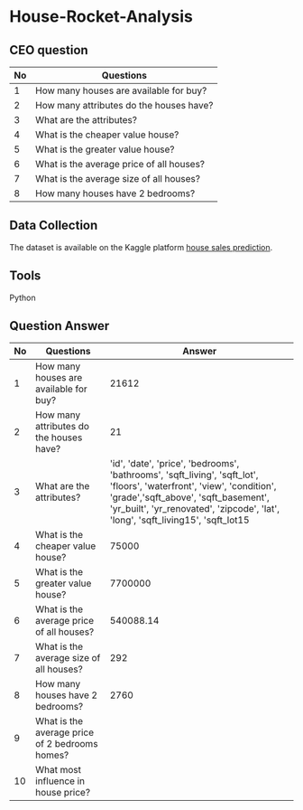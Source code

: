 # House-Rocket-Analysis

## CEO question

No | Questions
-|-
1 | How many houses are available for buy? 
2 | How many attributes do the houses have? 
3 | What are the attributes? 
4 | What is the cheaper value house? 
5 | What is the greater value house? 
6 | What is the average price of all houses? 
7 | What is the average size of all houses? 
8 | How many houses have 2 bedrooms? 

## Data Collection
The dataset is available on the Kaggle platform [house sales prediction](https://www.kaggle.com/harlfoxem/housesalesprediction).

## Tools
Python

## Question Answer

No | Questions | Answer
-|-|-
1 | How many houses are available for buy? | 21612
2 | How many attributes do the houses have? | 21
3 | What are the attributes? | 'id', 'date', 'price', 'bedrooms', 'bathrooms', 'sqft_living', 'sqft_lot', 'floors', 'waterfront', 'view', 'condition', 'grade','sqft_above', 'sqft_basement', 'yr_built', 'yr_renovated', 'zipcode', 'lat', 'long', 'sqft_living15', 'sqft_lot15
4 | What is the cheaper value house? | 75000
5 | What is the greater value house? | 7700000
6 | What is the average price of all houses? | 540088.14
7 | What is the average size of all houses? | 292
8 | How many houses have 2 bedrooms? | 2760
9 | What is the average price of 2 bedrooms homes? | 
10 | What most influence in house price? | 
